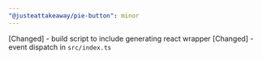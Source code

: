 ```yaml
---
"@justeattakeaway/pie-button": minor
---
```


[Changed] - build script to include generating react wrapper
[Changed] - event dispatch in `src/index.ts`
